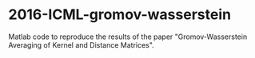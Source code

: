 # 2016-ICML-gromov-wasserstein
Matlab code to reproduce the results of the paper "Gromov-Wasserstein Averaging of Kernel and Distance Matrices".
